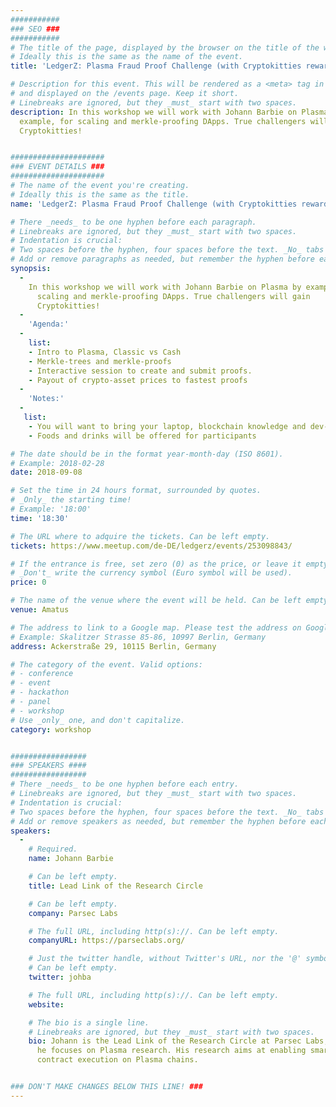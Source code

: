 ```yaml
---
###########
### SEO ###
###########
# The title of the page, displayed by the browser on the title of the window.
# Ideally this is the same as the name of the event.
title: 'LedgerZ: Plasma Fraud Proof Challenge (with Cryptokitties rewards)'

# Description for this event. This will be rendered as a <meta> tag in the HTML,
# and displayed on the /events page. Keep it short.
# Linebreaks are ignored, but they _must_ start with two spaces.
description: In this workshop we will work with Johann Barbie on Plasma by
  example, for scaling and merkle-proofing DApps. True challengers will gain
  Cryptokitties!


#####################
### EVENT DETAILS ###
#####################
# The name of the event you're creating.
# Ideally this is the same as the title.
name: 'LedgerZ: Plasma Fraud Proof Challenge (with Cryptokitties rewards)'

# There _needs_ to be one hyphen before each paragraph.
# Linebreaks are ignored, but they _must_ start with two spaces.
# Indentation is crucial:
# Two spaces before the hyphen, four spaces before the text. _No_ tabs allowed.
# Add or remove paragraphs as needed, but remember the hyphen before each entry.
synopsis:
  -
    In this workshop we will work with Johann Barbie on Plasma by example, for
      scaling and merkle-proofing DApps. True challengers will gain
      Cryptokitties!
  -
    'Agenda:'
  -
    list:
    - Intro to Plasma, Classic vs Cash
    - Merkle-trees and merkle-proofs
    - Interactive session to create and submit proofs.
    - Payout of crypto-asset prices to fastest proofs
  -
    'Notes:'
  -  
   list:
    - You will want to bring your laptop, blockchain knowledge and dev-skills
    - Foods and drinks will be offered for participants

# The date should be in the format year-month-day (ISO 8601).
# Example: 2018-02-28
date: 2018-09-08

# Set the time in 24 hours format, surrounded by quotes.
# _Only_ the starting time!
# Example: '18:00'
time: '18:30'

# The URL where to adquire the tickets. Can be left empty.
tickets: https://www.meetup.com/de-DE/ledgerz/events/253098843/

# If the entrance is free, set zero (0) as the price, or leave it empty.
# _Don't_ write the currency symbol (Euro symbol will be used).
price: 0

# The name of the venue where the event will be held. Can be left empty.
venue: Amatus

# The address to link to a Google map. Please test the address on Google Maps.
# Example: Skalitzer Strasse 85-86, 10997 Berlin, Germany
address: Ackerstraße 29, 10115 Berlin, Germany

# The category of the event. Valid options:
# - conference
# - event
# - hackathon
# - panel
# - workshop
# Use _only_ one, and don't capitalize.
category: workshop


#################
### SPEAKERS ####
#################
# There _needs_ to be one hyphen before each entry.
# Linebreaks are ignored, but they _must_ start with two spaces.
# Indentation is crucial:
# Two spaces before the hyphen, four spaces before the text. _No_ tabs allowed.
# Add or remove speakers as needed, but remember the hyphen before each entry.
speakers:
  -
    # Required.
    name: Johann Barbie

    # Can be left empty.
    title: Lead Link of the Research Circle

    # Can be left empty.
    company: Parsec Labs

    # The full URL, including http(s)://. Can be left empty.
    companyURL: https://parseclabs.org/

    # Just the twitter handle, without Twitter's URL, nor the '@' symbol.
    # Can be left empty.
    twitter: johba

    # The full URL, including http(s)://. Can be left empty.
    website:

    # The bio is a single line.
    # Linebreaks are ignored, but they _must_ start with two spaces.
    bio: Johann is the Lead Link of the Research Circle at Parsec Labs, where
      he focuses on Plasma research. His research aims at enabling smart
      contract execution on Plasma chains.


### DON'T MAKE CHANGES BELOW THIS LINE! ###
---
```

<!-- ### DON'T MAKE CHANGES BELOW THIS LINE! ### -->

<Event-Content/>
